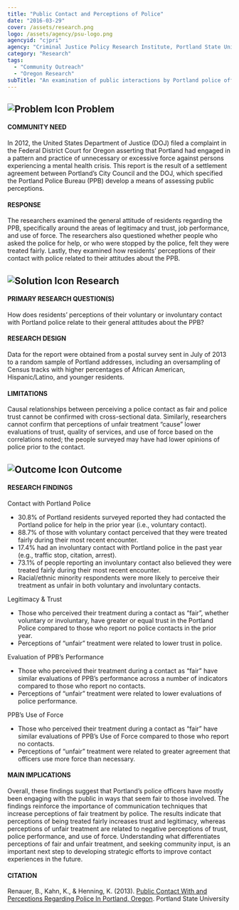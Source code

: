 ```yaml
---
title: "Public Contact and Perceptions of Police"
date: "2016-03-29"
cover: /assets/research.png
logo: /assets/agency/psu-logo.png
agencyid: "cjpri"
agency: "Criminal Justice Policy Research Institute, Portland State University - 2013"
category: "Research"
tags:
  - "Community Outreach"
  - "Oregon Research"
subTitle: "An examination of public interactions by Portland police officers reinforces the importance of communication techniques that increase perceptions of fair treatment by police."
---
```


## ![Problem Icon](https://github.com/google/material-design-icons/raw/master/alert/1x_web/ic_error_outline_black_48dp.png "Problem") Problem

#### COMMUNITY NEED

In 2012, the United States Department of Justice (DOJ) filed a complaint in the Federal District Court for Oregon asserting that Portland had engaged in a pattern and practice of unnecessary or excessive force against persons experiencing a mental health crisis. This report is the result of a settlement agreement between Portland’s City Council and the DOJ, which specified the Portland Police Bureau (PPB) develop a means of assessing public perceptions.

#### RESPONSE

The researchers examined the general attitude of residents regarding the PPB, specifically around the areas of legitimacy and trust, job performance, and use of force. The researchers also questioned whether people who asked the police for help, or who were stopped by the police, felt they were treated fairly. Lastly, they examined how residents’ perceptions of their contact with police related to their attitudes about the PPB.

## ![Solution Icon](https://github.com/google/material-design-icons/raw/master/action/1x_web/ic_lightbulb_outline_black_48dp.png "Solution") Research

#### PRIMARY RESEARCH QUESTION(S)

How does residents’ perceptions of their voluntary or involuntary contact with Portland police relate to their general attitudes about the PPB?

#### RESEARCH DESIGN

Data for the report were obtained from a postal survey sent in July of 2013 to a random sample of Portland addresses, including an oversampling of Census tracks with higher percentages of African American, Hispanic/Latino, and younger residents.

#### LIMITATIONS

Causal relationships between perceiving a police contact as fair and police trust cannot be confirmed with cross-sectional data. Similarly, researchers cannot confirm that perceptions of unfair treatment “cause” lower evaluations of trust, quality of services, and use of force based on the correlations noted; the people surveyed may have had lower opinions of police prior to the contact.

## ![Outcome Icon](https://github.com/google/material-design-icons/raw/master/action/1x_web/ic_view_list_black_48dp.png "Outcome") Outcome

#### RESEARCH FINDINGS

Contact with Portland Police

* 30.8% of Portland residents surveyed reported they had contacted the Portland police for help in the prior year (i.e., voluntary contact).
* 88.7% of those with voluntary contact perceived that they were treated fairly during their most recent encounter.
* 17.4% had an involuntary contact with Portland police in the past year (e.g., traffic stop, citation, arrest).
* 73.1% of people reporting an involuntary contact also believed they were treated fairly during their most recent encounter.
* Racial/ethnic minority respondents were more likely to perceive their treatment as unfair in both voluntary and involuntary contacts.

Legitimacy & Trust

* Those who perceived their treatment during a contact as “fair”, whether voluntary or involuntary, have greater or equal trust in the Portland Police compared to those who report no police contacts in the prior year.
* Perceptions of “unfair” treatment were related to lower trust in police.

Evaluation of PPB’s Performance

* Those who perceived their treatment during a contact as “fair” have similar evaluations of PPB’s performance across a number of indicators compared to those who report no contacts.
* Perceptions of “unfair” treatment were related to lower evaluations of police performance.

PPB’s Use of Force

* Those who perceived their treatment during a contact as “fair” have similar evaluations of PPB’s Use of Force compared to those who report no contacts.
* Perceptions of “unfair” treatment were related to greater agreement that officers use more force than necessary.

#### MAIN IMPLICATIONS

Overall, these findings suggest that Portland’s police officers have mostly been engaging with the public in ways that seem fair to those involved. The findings reinforce the importance of communication techniques that increase perceptions of fair treatment by police. The results indicate that perceptions of being treated fairly increases trust and legitimacy, whereas perceptions of unfair treatment are related to negative perceptions of trust, police performance, and use of force. Understanding what differentiates perceptions of fair and unfair treatment, and seeking community input, is an important next step to developing strategic efforts to improve contact experiences in the future.

#### CITATION

Renauer, B., Kahn, K., & Henning, K. (2013). [Public Contact With and Perceptions Regarding Police In Portland, Oregon](https://www.pdx.edu/cjpri/sites/www.pdx.edu.cjpri/files/PSU_PPB%20Contact%20Survey%20Results_2013_full%20report.pdf). Portland State University
